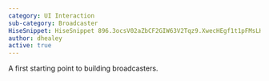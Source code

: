 ```yaml
---
category: UI Interaction
sub-category: Broadcaster
HiseSnippet: HiseSnippet 896.3ocsV02aZbCF2GIW63V2Tqz9.XwecHEgf1t1pFMsLHjJzJInQZTkplpL9LfU7Ye6rurfpxmn8kaeCVedt6.tTPooHM9CvOu+yOuYFkZ3Bq0jR7pe9hDAw6Q9iWncy6MmI0jAGS79Q+gLqSjRKX0cQByZEQDOu8dCxvq99j7O+6u1koXZtXMKB4BijKdqLV5VyczQ+tToNgEINWFWQ6mez.tQ2ynLY.d1yuMIgwujMSbJCUqlOw6A8ijNS5XGyIrfNcMQKFO2725B8uPZkSTBjnCYL3nB1jdykpnQKuqVBwa+Qqu46Uby+I+gxH4J9qy.ONW.csEUyAd0tKH04a.RdUfz9EP5I9i4oxD2ZIHd9d+AZnfLkAo5pPoPWRs+pleOCng10Jlco3jTfXkEgunc6CnvWMOLHHPpURsfNMSycRilho+3Iltlq6ftH0nB4l3DiFb1AzqXpLQyfOETGDZMJQqjTo1EVv+vfa.WtLxyDtdKsLrwJu1nYKKJI228XJ0DnDGtYXQzAMCVGcBm9Kz95Y.NawSEPVtapgEwyaJC+jL50zB2SmXtlFaxrBvlFGPYoyrul9gJ3WbE7yedC36I7VLmiwmetYEJGhl1GUwVEvG.tWI4WZomoUKPxFH3PODE8VIfBMfiF4VSUkznZCENFMh4X.wxDb3WhlsjMWoBlCu.SsgMwjayCqTlN03DmoCyMO3l.5WJZ5zsJqL6p.DuMw37X5cYXnNKdhHsZq.pHzvd6ofGb+lB3EMKUTznGnktyRDkzmXTQX2MddyYFRY2FN8ThPPUW9ryiKmcVVIIxHbzYUgkjeEprq5Hx6FbLTtV5LvuPrRDoNIdk7NVbErKqXvrt+wB6kNSRttk0K3ZeOC80DOeu+Ah4B7vX3PLKm2dvQoSDCw6g9cBdZvyf0karV.VHYhxTL2s2RgqiKE.EsasZ.G+0VoaQ000eCqtZemqttuP7I9ijN97siwZaAiPo3+CLVtv+G76Ocpf6VCv88O486518uR3+CSlSpmMj4RkXo9zr3wv6bbADcsVnrX4uF1RWP2FowLvXgNJm3+fOkB6fzdkB6rTHzDwSMejWLHfOo7c4b.LoyeAsN7TNPS2r2mDCuv8QN+1tZCCe5tZ3y1UCe9tZ3OuqF9hc0vWtqF9putg3e.42xbl3hwFBY3n946p775qYPGXd2J4y7SNJmJ
author: dhealey
active: true
---
```

A first starting point to building broadcasters.